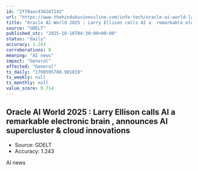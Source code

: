 ```yaml
---
id: "2ff8aac436247142"
url: "https://www.thehindubusinessline.com/info-tech/oracle-ai-world-larry-ellison-calls-ai-a-remarkable-electronic-brain-to-empower-humans-not-replace-them/article70169759.ece"
title: "Oracle AI World 2025 : Larry Ellison calls AI a  remarkable electronic brain , announces AI supercluster & cloud innovations"
source: "GDELT"
published_utc: "2025-10-16T04:30:00+00:00"
status: "daily"
accuracy: 1.243
corroborations: 0
meaning: "AI news"
impact: "General"
affected: "General"
ts_daily: "1760595788.901819"
ts_weekly: null
ts_monthly: null
value_score: 0.714
---
```

## Oracle AI World 2025 : Larry Ellison calls AI a  remarkable electronic brain , announces AI supercluster & cloud innovations

- Source: GDELT
- Accuracy: 1.243

AI news

